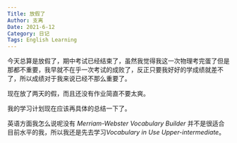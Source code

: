 ```yaml
---
Title: 放假了
Author: 支离
Date: 2021-6-12
Category: 日记
Tags: English Learning
---
```


今天总算是放假了，期中考试已经结束了，虽然我觉得我这一次物理考完蛋了但是那都不重要，我早就不在乎一次考试的成败了，反正只要我好好的学成绩就差不了，所以成绩对于我来说已经不那么重要了。

现在放了两天的假，而且还没有作业简直不要太爽。

我的学习计划现在应该再具体的总结一下了。

英语方面我怎么说呢没有 *Merriam-Webster Vocabulary Builder* 并不是很适合目前水平的我，所以我还是先去学习*Vocabulary in Use Upper-intermediate*。

